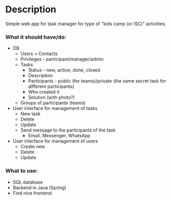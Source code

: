 # Description
Simple web app for task manager for type of "kids camp (or ISC)" activities.  

### What it should have/do:
* DB
    * Users + Contacts
    * Privileges - participant/manager/admin
    * Tasks 
        * Status - new, active, done, closed
        * Description
        * Participants - public (for teams)/private (the same secret task for different participants)
        * Who created it
        * Solution (with photo?)
    * Groups of participants (teams)
* User interface for management of tasks
    * New task
    * Delete
    * Update
    * Send message to the participants of the task 
        * Email, Messenger, WhatsApp
* User interface for management of users
    * Create new
    * Delete
    * Update

### What to use:
* SQL database
* Backend in Java (Spring)
* Find nice frontend